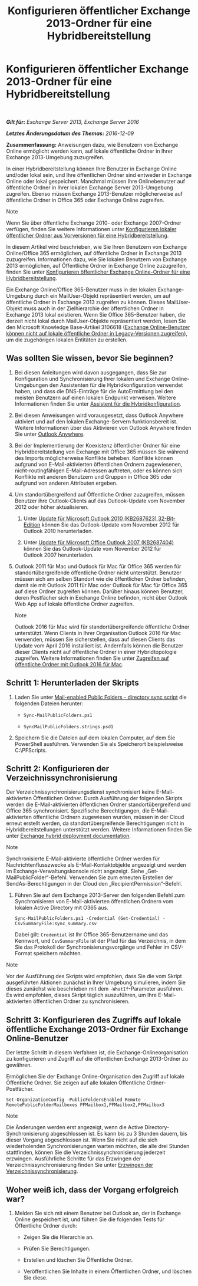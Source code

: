 ﻿---
title: 'Konfigurieren öffentlicher Exchange 2013-Ordner für eine Hybridbereitstellung'
TOCTitle: Konfigurieren öffentlicher Exchange 2013-Ordner für eine Hybridbereitstellung
ms:assetid: b828520f-022c-4fcb-ab68-e1c330e87c33
ms:mtpsurl: https://technet.microsoft.com/de-de/library/Dn986544(v=EXCHG.150)
ms:contentKeyID: 65452455
ms.date: 04/24/2018
mtps_version: v=EXCHG.150
ms.translationtype: HT
---

# Konfigurieren öffentlicher Exchange 2013-Ordner für eine Hybridbereitstellung

 

_**Gilt für:** Exchange Server 2013, Exchange Server 2016_

_**Letztes Änderungsdatum des Themas:** 2016-12-09_

**Zusammenfassung:**  Anweisungen dazu, wie Benutzern von Exchange Online ermöglicht werden kann, auf lokale öffentliche Ordner in Ihrer Exchange 2013-Umgebung zuzugreifen.

In einer Hybridbereitstellung können Ihre Benutzer in Exchange Online und/oder lokal sein, und Ihre öffentlichen Ordner sind entweder in Exchange Online oder lokal gespeichert. Manchmal müssen Ihre Onlinebenutzer auf öffentliche Ordner in Ihrer lokalen Exchange Server 2013-Umgebung zugreifen. Ebenso müssen Exchange 2013-Benutzer möglicherweise auf öffentliche Ordner in Office 365 oder Exchange Online zugreifen.


> [!NOTE]
> Wenn Sie über öffentliche Exchange 2010- oder Exchange 2007-Ordner verfügen, finden Sie weitere Informationen unter <A href="https://docs.microsoft.com/de-de/exchange/collaboration-exo/public-folders/set-up-legacy-hybrid-public-folders">Konfigurieren lokaler öffentlicher Ordner aus Vorversionen für eine Hybridbereitstellung</A>.



In diesem Artikel wird beschrieben, wie Sie Ihren Benutzern von Exchange Online/Office 365 ermöglichen, auf öffentliche Ordner in Exchange 2013 zuzugreifen. Informationen dazu, wie Sie lokalen Benutzern von Exchange 2013 ermöglichen, auf Öffentliche Ordner in Exchange Online zuzugreifen, finden Sie unter [Konfigurieren öffentlicher Exchange Online-Ordner für eine Hybridbereitstellung](https://technet.microsoft.com/de-de/library/Mt729076(v=EXCHG.150)).

Ein Exchange Online/Office 365-Benutzer muss in der lokalen Exchange-Umgebung durch ein MailUser-Objekt repräsentiert werden, um auf öffentliche Ordner in Exchange 2013 zugreifen zu können. Dieses MailUser-Objekt muss auch in der Zielhierarchie der öffentlichen Ordner in Exchange 2013 lokal existieren. Wenn Sie Office 365-Benutzer haben, die derzeit nicht lokal durch MailUser-Objekte repräsentiert werden, lesen Sie den Microsoft Knowledge Base-Artikel 3106618 ([Exchange Online-Benutzer können nicht auf lokale öffentliche Ordner in Legacy-Versionen zugreifen](https://go.microsoft.com/fwlink/p/?linkid=699451)), um die zugehörigen lokalen Entitäten zu erstellen.

## Was sollten Sie wissen, bevor Sie beginnen?

1.  Bei diesen Anleitungen wird davon ausgegangen, dass Sie zur Konfiguration und Synchronisierung Ihrer lokalen und Exchange Online-Umgebungen den Assistenten für die Hybridkonfiguration verwendet haben, und dass die DNS-Einträge für die AutoErmittlung bei den meisten Benutzern auf einen lokalen Endpunkt verweisen. Weitere Informationen finden Sie unter [Assistent für die Hybridkonfiguration](https://technet.microsoft.com/de-de/library/hh529921\(v=exchg.150\)).

2.  Bei diesen Anweisungen wird vorausgesetzt, dass Outlook Anywhere aktiviert und auf den lokalen Exchange-Servern funktionsbereit ist. Weitere Informationen über das Aktivieren von Outlook Anywhere finden Sie unter [Outlook Anywhere](outlook-anywhere-exchange-2013-help.md).

3.  Bei der Implementierung der Koexistenz öffentlicher Ordner für eine Hybridbereitstellung von Exchange mit Office 365 müssen Sie während des Imports möglicherweise Konflikte beheben. Konflikte können aufgrund von E-Mail-aktivierten öffentlichen Ordnern zugewiesenen, nicht-routingfähigen E-Mail-Adressen auftreten, oder es können sich Konflikte mit anderen Benutzern und Gruppen in Office 365 oder aufgrund von anderen Attributen ergeben.

4.  Um standortübergreifend auf Öffentliche Ordner zuzugreifen, müssen Benutzer ihre Outlook-Clients auf das Outlook-Update vom November 2012 oder höher aktualisieren.
    
    1.  Unter [Update für Microsoft Outlook 2010 (KB2687623) 32-Bit-Edition](https://www.microsoft.com/de-de/download/details.aspx?id=35702) können Sie das Outlook-Update vom November 2012 für Outlook 2010 herunterladen.
    
    2.  Unter [Update für Microsoft Office Outlook 2007 (KB2687404)](https://www.microsoft.com/de-de/download/details.aspx?id=35718) können Sie das Outlook-Update vom November 2012 für Outlook 2007 herunterladen.

5.  Outlook 2011 für Mac und Outlook für Mac für Office 365 werden für standortübergreifende öffentliche Ordner nicht unterstützt. Benutzer müssen sich am selben Standort wie die öffentlichen Ordner befinden, damit sie mit Outlook 2011 für Mac oder Outlook für Mac für Office 365 auf diese Ordner zugreifen können. Darüber hinaus können Benutzer, deren Postfächer sich in Exchange Online befinden, nicht über Outlook Web App auf lokale öffentliche Ordner zugreifen.
    

    > [!NOTE]
    > Outlook&nbsp;2016&nbsp;für&nbsp;Mac wird für standortübergreifende öffentliche Ordner unterstützt. Wenn Clients in Ihrer Organisation Outlook&nbsp;2016&nbsp;für&nbsp;Mac verwenden, müssen Sie sicherstellen, dass auf diesen Clients das Update vom April&nbsp;2016 installiert ist. Andernfalls können die Benutzer dieser Clients nicht auf öffentliche Ordner in einer Hybridtopologie zugreifen. Weitere Informationen finden Sie unter <A href="https://docs.microsoft.com/de-de/exchange/collaboration-exo/public-folders/access-public-folders-with-outlook-2016-for-mac">Zugreifen auf öffentliche Ordner mit Outlook&nbsp;2016&nbsp;für&nbsp;Mac</A>.



## Schritt 1: Herunterladen der Skripts

1.  Laden Sie unter [Mail-enabled Public Folders - directory sync script](https://www.microsoft.com/en-us/download/details.aspx?id=46381) die folgenden Dateien herunter:
    
      - `Sync-MailPublicFolders.ps1`
    
      - `SyncMailPublicFolders.strings.psd1`

2.  Speichern Sie die Dateien auf dem lokalen Computer, auf dem Sie PowerShell ausführen. Verwenden Sie als Speicherort beispielsweise C:\\PFScripts.

## Schritt 2: Konfigurieren der Verzeichnissynchronisierung

Der Verzeichnissynchronisierungsdienst synchronisiert keine E-Mail-aktivierten Öffentlichen Ordner. Durch Ausführung der folgenden Skripts werden die E-Mail-aktivierten öffentlichen Ordner standortübergreifend und Office 365 synchronisiert. Spezifische Berechtigungen, die E-Mail-aktivierten öffentliche Ordnern zugewiesen wurden, müssen in der Cloud erneut erstellt werden, da standortübergreifende Berechtigungen nicht in Hybridbereitstellungen unterstützt werden. Weitere Informationen finden Sie unter [Exchange hybrid deployment documentation](https://technet.microsoft.com/de-de/59e32000-4fcf-417f-a491-f1d8f9aeef9b\(exchg.150\)#doc).


> [!NOTE]
> Synchronisierte E-Mail-aktivierte öffentliche Ordner werden für Nachrichtenflusszwecke als E-Mail-Kontaktobjekte angezeigt und werden im Exchange-Verwaltungskonsole nicht angezeigt. Siehe „Get-MailPublicFolder“-Befehl. Verwenden Sie zum erneuten Erstellen der SendAs-Berechtigungen in der Cloud den „RecipientPermission“-Befehl.



1.  Führen Sie auf dem Exchange 2013-Server den folgenden Befehl zum Synchronisieren von E-Mail-aktivierten öffentlichen Ordnern vom lokalen Active Directory mit O365 aus.
    
        Sync-MailPublicFolders.ps1 -Credential (Get-Credential) -CsvSummaryFile:sync_summary.csv
    
    Dabei gilt: `Credential` ist Ihr Office 365-Benutzername und das Kennwort, und `CsvSummaryFile` ist der Pfad für das Verzeichnis, in dem Sie das Protokoll der Synchronisierungsvorgänge und Fehler im CSV-Format speichern möchten.


> [!NOTE]
> Vor der Ausführung des Skripts wird empfohlen, dass Sie die vom Skript ausgeführten Aktionen zunächst in Ihrer Umgebung simulieren, indem Sie dieses zunächst wie beschrieben mit dem <CODE>-WhatIf</CODE>-Parameter ausführen.<BR>Es wird empfohlen, dieses Skript täglich auszuführen, um Ihre E-Mail-aktivierten öffentlichen Ordner zu synchronisieren.



## Schritt 3: Konfigurieren des Zugriffs auf lokale öffentliche Exchange 2013-Ordner für Exchange Online-Benutzer

Der letzte Schritt in diesem Verfahren ist, die Exchange-Onlineorganisation zu konfigurieren und Zugriff auf die öffentlichen Exchange 2013-Ordner zu gewähren.

Ermöglichen Sie der Exchange Online-Organisation den Zugriff auf lokale Öffentliche Ordner. Sie zeigen auf alle lokalen Öffentliche Ordner-Postfächer.

    Set-OrganizationConfig -PublicFoldersEnabled Remote -RemotePublicFolderMailboxes PFMailbox1,PFMailbox2,PFMailbox3


> [!NOTE]
> Die Änderungen werden erst angezeigt, wenn die Active Directory-Synchronisierung abgeschlossen ist. Es kann bis zu 3&nbsp;Stunden dauern, bis dieser Vorgang abgeschlossen ist. Wenn Sie nicht auf die sich wiederholenden Synchronisierungen warten möchten, die alle drei Stunden stattfinden, können Sie die Verzeichnissynchronisierung jederzeit erzwingen. Ausführliche Schritte für das Erzwingen der Verzeichnissynchronisierung finden Sie unter <A href="http://technet.microsoft.com/de-de/library/jj151771.aspx">Erzwingen der Verzeichnissynchronisierung</A>.



## Woher weiß ich, dass der Vorgang erfolgreich war?

1.  Melden Sie sich mit einem Benutzer bei Outlook an, der in Exchange Online gespeichert ist, und führen Sie die folgenden Tests für Öffentliche Ordner durch:
    
      - Zeigen Sie die Hierarchie an.
    
      - Prüfen Sie Berechtigungen.
    
      - Erstellen und löschen Sie Öffentliche Ordner.
    
      - Veröffentlichen Sie Inhalte in einem Öffentlichen Ordner, und löschen Sie diese.

